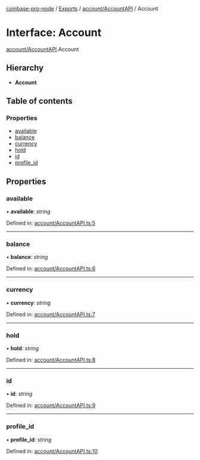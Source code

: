 [coinbase-pro-node](../README.md) / [Exports](../modules.md) / [account/AccountAPI](../modules/account_accountapi.md) / Account

# Interface: Account

[account/AccountAPI](../modules/account_accountapi.md).Account

## Hierarchy

* **Account**

## Table of contents

### Properties

- [available](account_accountapi.account.md#available)
- [balance](account_accountapi.account.md#balance)
- [currency](account_accountapi.account.md#currency)
- [hold](account_accountapi.account.md#hold)
- [id](account_accountapi.account.md#id)
- [profile\_id](account_accountapi.account.md#profile_id)

## Properties

### available

• **available**: *string*

Defined in: [account/AccountAPI.ts:5](https://github.com/bennycode/coinbase-pro-node/blob/004782e/src/account/AccountAPI.ts#L5)

___

### balance

• **balance**: *string*

Defined in: [account/AccountAPI.ts:6](https://github.com/bennycode/coinbase-pro-node/blob/004782e/src/account/AccountAPI.ts#L6)

___

### currency

• **currency**: *string*

Defined in: [account/AccountAPI.ts:7](https://github.com/bennycode/coinbase-pro-node/blob/004782e/src/account/AccountAPI.ts#L7)

___

### hold

• **hold**: *string*

Defined in: [account/AccountAPI.ts:8](https://github.com/bennycode/coinbase-pro-node/blob/004782e/src/account/AccountAPI.ts#L8)

___

### id

• **id**: *string*

Defined in: [account/AccountAPI.ts:9](https://github.com/bennycode/coinbase-pro-node/blob/004782e/src/account/AccountAPI.ts#L9)

___

### profile\_id

• **profile\_id**: *string*

Defined in: [account/AccountAPI.ts:10](https://github.com/bennycode/coinbase-pro-node/blob/004782e/src/account/AccountAPI.ts#L10)
